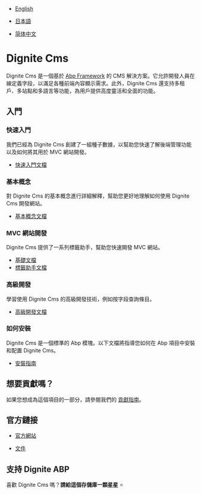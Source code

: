 
- [English](README.md)

- [日本語](README.ja.md)

- [简体中文](README.zh_Hans.md)

# Dignite Cms

Dignite Cms 是一個基於 [Abp Framework](https://github.com/abpframework) 的 CMS 解決方案。它允許開發人員在線定義字段，以滿足各種前端內容顯示需求。此外，Dignite Cms 還支持多租戶、多站點和多語言等功能，為用戶提供高度靈活和全面的功能。

## 入門

### 快速入門

我們已經為 Dignite Cms 創建了一組種子數據，以幫助您快速了解後端管理功能以及如何將其用於 MVC 網站開發。

- [快速入門文檔](quick-start.md)

### 基本概念

對 Dignite Cms 的基本概念進行詳細解釋，幫助您更好地理解如何使用 Dignite Cms 開發網站。

- [基本概念文檔](basic-concept.md)

### MVC 網站開發

Dignite Cms 提供了一系列標籤助手，幫助您快速開發 MVC 網站。

- [基礎文檔](fundamentals.md)
- [標籤助手文檔](tag-helpers.md)

### 高級開發

學習使用 Dignite Cms 的高級開發技術，例如按字段查詢條目。

- [高級開發文檔](advanced-development.md)

### 如何安裝

Dignite Cms 是一個標準的 Abp 模塊。以下文檔將指導您如何在 Abp 項目中安裝和配置 Dignite Cms。

- [安裝指南](how-to-install.md)

## 想要貢獻嗎？

如果您想成為這個項目的一部分，請參閱我們的 [貢獻指南](contribution.md)。

## 官方鏈接

- <a href="https://dignite.com/dignite-cms" target="_blank">官方網站</a>

- <a href="https://learn.dignite.com/zh-Hans/cms" target="_blank">文件</a>

## 支持 Dignite ABP

喜歡 Dignite Cms 嗎？**請給這個存儲庫一顆星星** :star:

